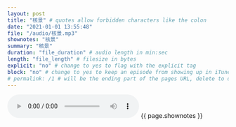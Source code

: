 ```yaml
---
layout: post
title: "核景" # quotes allow forbidden characters like the colon
date: "2021-01-01 13:55:48"
file: "/audio/核景.mp3"
shownotes: "核景"
summary: "核景"
duration: "file_duration" # audio length in min:sec
length: "file_length" # filesize in bytes
explicit: "no" # change to yes to flag with the explicit tag
block: "no" # change to yes to keep an episode from showing up in iTunes
# permalink: /1 # will be the ending part of the pages URL, delete to default to the title
---
```


<audio controls>
<source src="{{site.url}}{{site.baseurl}}{{ page.file }}" type="audio/x-mp3">
Your browser does not support the audio element.
</audio>
{{ page.shownotes }}
